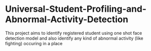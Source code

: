# Universal-Student-Profiling-and-Abnormal-Activity-Detection
This project aims to identify registered student using one shot face detection model and also identify any kind of abnormal activity (like fighting) occuring in a place

